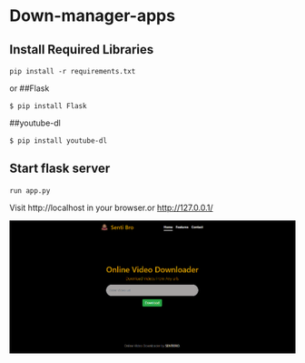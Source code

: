 # Down-manager-apps

## Install Required Libraries

    pip install -r requirements.txt
    
 or
 ##Flask
    
    $ pip install Flask
    
    
##youtube-dl
   
    $ pip install youtube-dl

## Start flask server

    run app.py 
  
Visit http://localhost in your browser.or http://127.0.0.1/

![Screenshot](./Screenshot_3.png)

